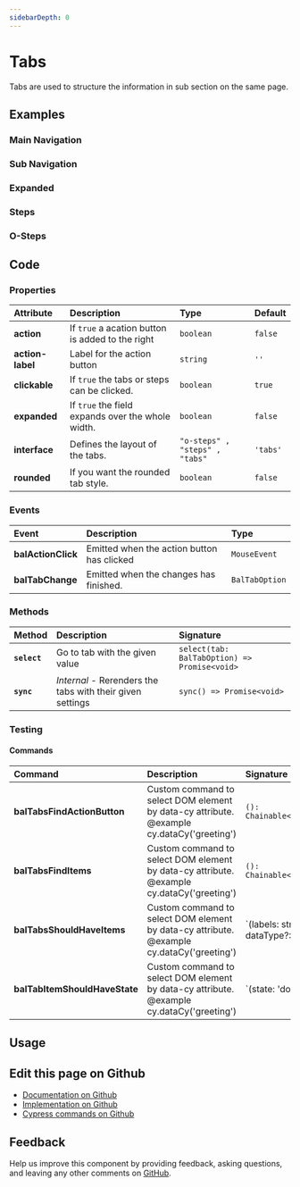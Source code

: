 ```yaml
---
sidebarDepth: 0
---
```


# Tabs


<!-- START: human documentation top -->

Tabs are used to structure the information in sub section on the same page.

<!-- END: human documentation top -->

<ClientOnly><docs-component-tabs></docs-component-tabs></ClientOnly>


## Examples

### Main Navigation

<ClientOnly><docs-demo-bal-tabs-103></docs-demo-bal-tabs-103></ClientOnly>


### Sub Navigation

<ClientOnly><docs-demo-bal-tabs-104></docs-demo-bal-tabs-104></ClientOnly>


### Expanded

<ClientOnly><docs-demo-bal-tabs-105></docs-demo-bal-tabs-105></ClientOnly>


### Steps

<ClientOnly><docs-demo-bal-tabs-106></docs-demo-bal-tabs-106></ClientOnly>


### O-Steps

<ClientOnly><docs-demo-bal-tabs-107></docs-demo-bal-tabs-107></ClientOnly>



## Code



### Properties


| Attribute        | Description                                       | Type                           | Default  |
| :--------------- | :------------------------------------------------ | :----------------------------- | :------- |
| **action**       | If `true` a acation button is added to the right  | `boolean`                      | `false`  |
| **action-label** | Label for the action button                       | `string`                       | `''`     |
| **clickable**    | If `true` the tabs or steps can be clicked.       | `boolean`                      | `true`   |
| **expanded**     | If `true` the field expands over the whole width. | `boolean`                      | `false`  |
| **interface**    | Defines the layout of the tabs.                   | `"o-steps" , "steps" , "tabs"` | `'tabs'` |
| **rounded**      | If you want the rounded tab style.                | `boolean`                      | `false`  |

### Events


| Event              | Description                                | Type           |
| :----------------- | :----------------------------------------- | :------------- |
| **balActionClick** | Emitted when the action button has clicked | `MouseEvent`   |
| **balTabChange**   | Emitted when the changes has finished.     | `BalTabOption` |

### Methods


| Method       | Description                                               | Signature                                    |
| :----------- | :-------------------------------------------------------- | :------------------------------------------- |
| **`select`** | Go to tab with the given value                            | `select(tab: BalTabOption) => Promise<void>` |
| **`sync`**   | *Internal* - Rerenders the tabs with their given settings | `sync() => Promise<void>`                    |

### Testing



#### Commands

| Command                       | Description                                                                               | Signature                                                               |
| :---------------------------- | :---------------------------------------------------------------------------------------- | :---------------------------------------------------------------------- |
| **balTabsFindActionButton**   | Custom command to select DOM element by data-cy attribute. @example cy.dataCy('greeting') | `(): Chainable<JQuery>`                                                 |
| **balTabsFindItems**          | Custom command to select DOM element by data-cy attribute. @example cy.dataCy('greeting') | `(): Chainable<JQuery>`                                                 |
| **balTabsShouldHaveItems**    | Custom command to select DOM element by data-cy attribute. @example cy.dataCy('greeting') | `(labels: string[], dataType?: 'label' | 'value'): Chainable<JQuery>`   |
| **balTabItemShouldHaveState** | Custom command to select DOM element by data-cy attribute. @example cy.dataCy('greeting') | `(state: 'done' | 'failed' | 'active' | 'disabled'): Chainable<JQuery>` |

## Usage

<!-- START: human documentation usage -->

<!-- END: human documentation usage -->



## Edit this page on Github

* [Documentation on Github](https://github.com/baloise/design-system/blob/master/docs/src/components/components/bal-tabs.md)
* [Implementation on Github](https://github.com/baloise/design-system/blob/master/packages/components/src/components/bal-tabs)
* [Cypress commands on Github](https://github.com/baloise/design-system/blob/master/packages/testing/src/commands)

## Feedback

Help us improve this component by providing feedback, asking questions, and leaving any other comments on [GitHub](https://github.com/baloise/design-system/issues/new).

